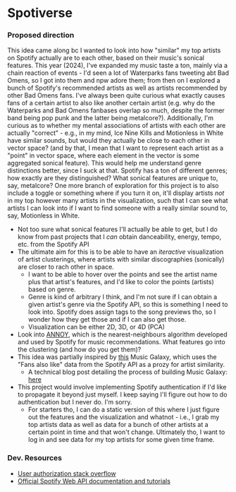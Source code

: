 # Spotiverse

### Proposed direction
This idea came along bc I wanted to look into how "similar" my top artists on Spotify actually are to each other, based on their music's sonical features. This year (2024), I've expanded my music taste a ton, mainly via a chain reaction of events - I'd seen a lot of Waterparks fans tweeting abt Bad Omens, so I got into them and npw adore them; from then on I explored a bunch of Spotify's recommended artists as well as artists recommended by other Bad Omens fans. I've always been quite curious what exactly causes fans of a certain artist to also like another certain artist (e.g. why do the Waterparks and Bad Omens fanbases overlap so much, despite the former band being pop punk and the latter being metalcore?). Additionally, I'm curious as to whether my mental associations of artists with each other are actually "correct" - e.g., in my mind, Ice Nine Kills and Motionless in White have similar sounds, but would they actually be close to each other in vector space? (and by that, I mean that I want to represent each artist as a "point" in vector space, where each element in the vector is some aggregated sonical feature). This would help me understand genre distinctions better, since I suck at that. Spotify has a ton of different genres; how exactly are they distinguished? What sonical features are unique to, say, metalcore? One more branch of exploration for this project is to also include a toggle or something where if you turn it on, it'll display artists *not* in my top however many artists in the visualization, such that I can see what artists I can look into if I want to find someone with a really similar sound to, say, Motionless in White.
* Not too sure what sonical features I'll actually be able to get, but I do know from past projects that I *can* obtain danceability, energy, tempo, etc. from the Spotify API
* The ultimate aim for this is to be able to have an *iteractive* visualization of artist clusterings, where artists with similar discographies (sonically) are closer to rach other in space. 
    * I want to be able to hover over the points and see the artist name plus that artist's features, and I'd like to color the points (artists) based on genre. 
    * Genre is kind of arbitrary I think, and I'm not sure if I can obtain a given artist's genre via the Spotify API, so this is something I need to look into. Spotify does assign tags to the song previews tho, so I wonder how they get those and if I can also get those.
    * Visualization can be either 2D, 3D, or 4D (PCA)
* Look into [ANNOY](https://github.com/spotify/annoy), which is the nearest-neighbours algorithm developed and used by Spotify for music recommendations. What features go into the clustering (and how do you get them)?
* This idea was partially inspired by [this](https://galaxy.spotifytrack.net/?spotifyID=bananaslug-10) Music Galaxy, which uses the "Fans also like" data from the Spotify API as a prozy for artist similarity.
    * A technical blog post detailing the process of building Music Galaxy: [here](https://cprimozic.net/blog/building-music-galaxy/)
* This project would involve implementing Spotify authentication if I'd like to propagate it beyond just myself. I keep saying I'll figure out how to do authentication but I never do. I'm sorry.
    * For starters tho, I can do a static version of this where I just figure out the features and the visualization and whatnot - i.e., I grab my top artists data as well as data for a bunch of other artists at a certain point in time and that won't change. Ultimately tho, I want to log in and see data for my top artists for some given time frame.

### Dev. Resources
* [User authorization stack overflow](https://stackoverflow.com/questions/75286588/spotify-web-api-call-gives-wrong-code-python/75292843#75292843)
* [Official Spotify Web API documentation and tutorials](https://developer.spotify.com/documentation/web-api)
